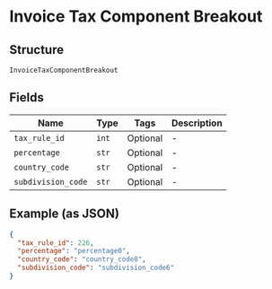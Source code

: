 
# Invoice Tax Component Breakout

## Structure

`InvoiceTaxComponentBreakout`

## Fields

| Name | Type | Tags | Description |
|  --- | --- | --- | --- |
| `tax_rule_id` | `int` | Optional | - |
| `percentage` | `str` | Optional | - |
| `country_code` | `str` | Optional | - |
| `subdivision_code` | `str` | Optional | - |

## Example (as JSON)

```json
{
  "tax_rule_id": 226,
  "percentage": "percentage0",
  "country_code": "country_code8",
  "subdivision_code": "subdivision_code6"
}
```

